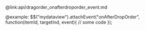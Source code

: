 @link:api/dragorder_onafterdroporder_event.md

@example:
$$("mydataview").attachEvent("onAfterDropOrder", function(itemId, targetInd, event){
    // some code
});